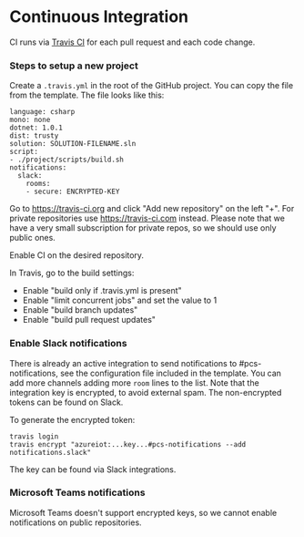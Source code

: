 Continuous Integration
======================

CI runs via [Travis CI](https://travis-ci.org) for each pull request and each code change.

### Steps to setup a new project

Create a `.travis.yml` in the root of the GitHub project. You can copy the file from the 
template. The file looks like this:

```
language: csharp
mono: none
dotnet: 1.0.1
dist: trusty
solution: SOLUTION-FILENAME.sln
script:
- ./project/scripts/build.sh
notifications:
  slack:
    rooms:
    - secure: ENCRYPTED-KEY
```

Go to https://travis-ci.org and click "Add new repository" on the left "+". 
For private repositories use https://travis-ci.com instead. Please note that we have a 
very small subscription for private repos, so we should use only public ones.

Enable CI on the desired repository.

In Travis, go to the build settings:
  * Enable "build only if .travis.yml is present"
  * Enable "limit concurrent jobs" and set the value to 1
  * Enable "build branch updates"
  * Enable "build pull request updates"

### Enable Slack notifications

There is already an active integration to send notifications to #pcs-notifications, see 
the configuration file included in the template. You can add more channels adding 
more `room` lines to the list. Note that the integration key is encrypted, to avoid 
external spam. The non-encrypted tokens can be found on Slack.

To generate the encrypted token:

```
travis login
travis encrypt "azureiot:...key...#pcs-notifications --add notifications.slack"
```

The key can be found via Slack integrations.

### Microsoft Teams notifications

Microsoft Teams doesn't support encrypted keys, so we cannot enable notifications on 
public repositories.
